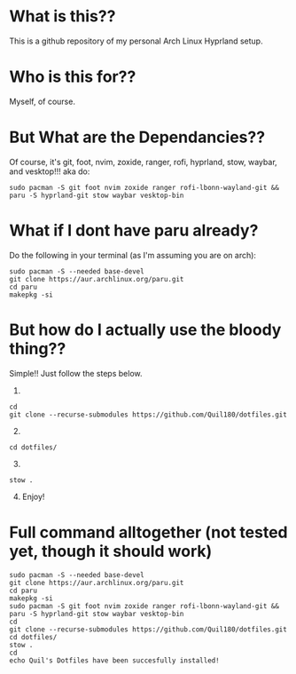 # What is this??
This is a github repository of my personal Arch Linux Hyprland setup.

# Who is this for??
Myself, of course.

# But What are the Dependancies??
Of course, it's git, foot, nvim, zoxide, ranger, rofi, hyprland, stow, waybar, and vesktop!!!
aka do:
```
sudo pacman -S git foot nvim zoxide ranger rofi-lbonn-wayland-git && paru -S hyprland-git stow waybar vesktop-bin
```

# What if I dont have paru already?
Do the following in your terminal (as I'm assuming you are on arch):
```
sudo pacman -S --needed base-devel
git clone https://aur.archlinux.org/paru.git
cd paru
makepkg -si
```

# But how do I actually use the bloody thing??
Simple!! Just follow the steps below.

1. 
```
cd
git clone --recurse-submodules https://github.com/Quil180/dotfiles.git
```

2. 
```
cd dotfiles/
```

3. 
```
stow .
```

4. Enjoy!

# Full command alltogether (not tested yet, though it should work)
```
sudo pacman -S --needed base-devel
git clone https://aur.archlinux.org/paru.git
cd paru
makepkg -si
sudo pacman -S git foot nvim zoxide ranger rofi-lbonn-wayland-git && paru -S hyprland-git stow waybar vesktop-bin
cd
git clone --recurse-submodules https://github.com/Quil180/dotfiles.git
cd dotfiles/
stow .
cd
echo Quil's Dotfiles have been succesfully installed!
```
